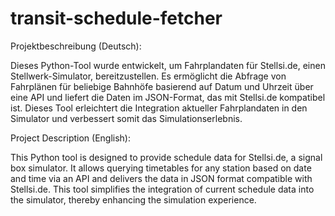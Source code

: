 # transit-schedule-fetcher

Projektbeschreibung (Deutsch):

Dieses Python-Tool wurde entwickelt, um Fahrplandaten für Stellsi.de, einen Stellwerk-Simulator, bereitzustellen. Es ermöglicht die Abfrage von Fahrplänen für beliebige Bahnhöfe basierend auf Datum und Uhrzeit über eine API und liefert die Daten im JSON-Format, das mit Stellsi.de kompatibel ist. Dieses Tool erleichtert die Integration aktueller Fahrplandaten in den Simulator und verbessert somit das Simulationserlebnis.

Project Description (English):

This Python tool is designed to provide schedule data for Stellsi.de, a signal box simulator. It allows querying timetables for any station based on date and time via an API and delivers the data in JSON format compatible with Stellsi.de. This tool simplifies the integration of current schedule data into the simulator, thereby enhancing the simulation experience.
